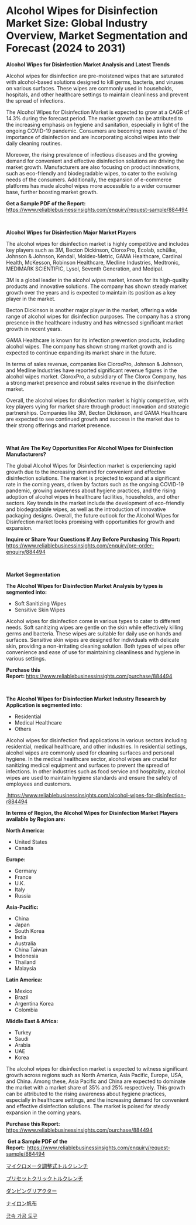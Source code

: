 <p><h1>Alcohol Wipes for Disinfection Market Size: Global Industry Overview, Market Segmentation and Forecast (2024 to 2031)</h1></p><p><strong>Alcohol Wipes for Disinfection Market Analysis and Latest Trends</strong></p>
<p><p>Alcohol wipes for disinfection are pre-moistened wipes that are saturated with alcohol-based solutions designed to kill germs, bacteria, and viruses on various surfaces. These wipes are commonly used in households, hospitals, and other healthcare settings to maintain cleanliness and prevent the spread of infections.</p><p>The Alcohol Wipes for Disinfection Market is expected to grow at a CAGR of 14.3% during the forecast period. The market growth can be attributed to the increasing emphasis on hygiene and sanitation, especially in light of the ongoing COVID-19 pandemic. Consumers are becoming more aware of the importance of disinfection and are incorporating alcohol wipes into their daily cleaning routines.</p><p>Moreover, the rising prevalence of infectious diseases and the growing demand for convenient and effective disinfection solutions are driving the market growth. Manufacturers are also focusing on product innovations, such as eco-friendly and biodegradable wipes, to cater to the evolving needs of the consumers. Additionally, the expansion of e-commerce platforms has made alcohol wipes more accessible to a wider consumer base, further boosting market growth.</p></p>
<p><strong>Get a Sample PDF of the Report:&nbsp;</strong> <a href="https://www.reliablebusinessinsights.com/enquiry/request-sample/884494">https://www.reliablebusinessinsights.com/enquiry/request-sample/884494</a></p>
<p>&nbsp;</p>
<p><strong>Alcohol Wipes for Disinfection Major Market Players</strong></p>
<p><p>The alcohol wipes for disinfection market is highly competitive and includes key players such as 3M, Becton Dickinson, CloroxPro, Ecolab, schülke, Johnson & Johnson, Kendall, Moldex-Metric, GAMA Healthcare, Cardinal Health, McKesson, Robinson Healthcare, Medline Industries, Medtronic, MEDIMARK SCIENTIFIC, Lysol, Seventh Generation, and Medipal.</p><p>3M is a global leader in the alcohol wipes market, known for its high-quality products and innovative solutions. The company has shown steady market growth over the years and is expected to maintain its position as a key player in the market.</p><p>Becton Dickinson is another major player in the market, offering a wide range of alcohol wipes for disinfection purposes. The company has a strong presence in the healthcare industry and has witnessed significant market growth in recent years.</p><p>GAMA Healthcare is known for its infection prevention products, including alcohol wipes. The company has shown strong market growth and is expected to continue expanding its market share in the future.</p><p>In terms of sales revenue, companies like CloroxPro, Johnson & Johnson, and Medline Industries have reported significant revenue figures in the alcohol wipes market. CloroxPro, a subsidiary of The Clorox Company, has a strong market presence and robust sales revenue in the disinfection market.</p><p>Overall, the alcohol wipes for disinfection market is highly competitive, with key players vying for market share through product innovation and strategic partnerships. Companies like 3M, Becton Dickinson, and GAMA Healthcare are expected to see continued growth and success in the market due to their strong offerings and market presence.</p></p>
<p>&nbsp;</p>
<p><strong>What Are The Key Opportunities For Alcohol Wipes for Disinfection Manufacturers?</strong></p>
<p><p>The global Alcohol Wipes for Disinfection market is experiencing rapid growth due to the increasing demand for convenient and effective disinfection solutions. The market is projected to expand at a significant rate in the coming years, driven by factors such as the ongoing COVID-19 pandemic, growing awareness about hygiene practices, and the rising adoption of alcohol wipes in healthcare facilities, households, and other sectors. Key trends in the market include the development of eco-friendly and biodegradable wipes, as well as the introduction of innovative packaging designs. Overall, the future outlook for the Alcohol Wipes for Disinfection market looks promising with opportunities for growth and expansion.</p></p>
<p><strong>Inquire or Share Your Questions If Any Before Purchasing This Report:</strong> <a href="https://www.reliablebusinessinsights.com/enquiry/pre-order-enquiry/884494">https://www.reliablebusinessinsights.com/enquiry/pre-order-enquiry/884494</a></p>
<p>&nbsp;</p>
<p><strong>Market Segmentation</strong></p>
<p><strong>The Alcohol Wipes for Disinfection Market Analysis by types is segmented into:</strong></p>
<p><ul><li>Soft Sanitizing Wipes</li><li>Sensitive Skin Wipes</li></ul></p>
<p><p>Alcohol wipes for disinfection come in various types to cater to different needs. Soft sanitizing wipes are gentle on the skin while effectively killing germs and bacteria. These wipes are suitable for daily use on hands and surfaces. Sensitive skin wipes are designed for individuals with delicate skin, providing a non-irritating cleaning solution. Both types of wipes offer convenience and ease of use for maintaining cleanliness and hygiene in various settings.</p></p>
<p><strong>Purchase this Report:&nbsp;</strong><a href="https://www.reliablebusinessinsights.com/purchase/884494">https://www.reliablebusinessinsights.com/purchase/884494</a></p>
<p>&nbsp;</p>
<p><strong>The Alcohol Wipes for Disinfection Market Industry Research by Application is segmented into:</strong></p>
<p><ul><li>Residential</li><li>Medical Healthcare</li><li>Others</li></ul></p>
<p><p>Alcohol wipes for disinfection find applications in various sectors including residential, medical healthcare, and other industries. In residential settings, alcohol wipes are commonly used for cleaning surfaces and personal hygiene. In the medical healthcare sector, alcohol wipes are crucial for sanitizing medical equipment and surfaces to prevent the spread of infections. In other industries such as food service and hospitality, alcohol wipes are used to maintain hygiene standards and ensure the safety of employees and customers.</p></p>
<p><a href="https://www.reliablebusinessinsights.com/alcohol-wipes-for-disinfection-r884494">&nbsp;https://www.reliablebusinessinsights.com/alcohol-wipes-for-disinfection-r884494</a></p>
<p><strong>In terms of Region, the Alcohol Wipes for Disinfection Market Players available by Region are:</strong></p>
<p>
    <p> <strong> North America: </strong>
        <ul>
            <li>United States</li>
            <li>Canada</li>
        </ul>
        </p> 
    <p> <strong> Europe: </strong>
        <ul>
            <li>Germany</li>
            <li>France</li>
            <li>U.K.</li>
            <li>Italy</li>
            <li>Russia</li>
        </ul>
        </p> 
    <p> <strong> Asia-Pacific: </strong>
        <ul>
            <li>China</li>
            <li>Japan</li>
            <li>South Korea</li>
            <li>India</li>
            <li>Australia</li>
            <li>China Taiwan</li>
            <li>Indonesia</li>
            <li>Thailand</li>
            <li>Malaysia</li>
        </ul>
        </p> 
    <p> <strong> Latin America: </strong>
        <ul>
            <li>Mexico</li>
            <li>Brazil</li>
            <li>Argentina Korea</li>
            <li>Colombia</li>
        </ul>
        </p> 
    <p> <strong> Middle East & Africa: </strong>
        <ul>
            <li>Turkey</li>
            <li>Saudi</li>
            <li>Arabia</li>
            <li>UAE</li>
            <li>Korea</li>
        </ul>
    </p>
    </p>
<p><p>The alcohol wipes for disinfection market is expected to witness significant growth across regions such as North America, Asia Pacific, Europe, USA, and China. Among these, Asia Pacific and China are expected to dominate the market with a market share of 35% and 25% respectively. This growth can be attributed to the rising awareness about hygiene practices, especially in healthcare settings, and the increasing demand for convenient and effective disinfection solutions. The market is poised for steady expansion in the coming years.</p></p>
<p><strong>Purchase this Report: </strong><a href="https://www.reliablebusinessinsights.com/purchase/884494">https://www.reliablebusinessinsights.com/purchase/884494</a></p>
<p>&nbsp;<strong>Get a Sample PDF of the Report:&nbsp;&nbsp;</strong><a href="https://www.reliablebusinessinsights.com/enquiry/request-sample/884494">https://www.reliablebusinessinsights.com/enquiry/request-sample/884494</a></p>
<p><strong></strong></p>
<p><p><a href="https://github.com/xtkhtofdt934839/Market-Research-Report-List-2/blob/main/8993887140701.md">マイクロメータ調整式トルクレンチ</a></p><p><a href="https://github.com/LeoraEber/Market-Research-Report-List-1/blob/main/3877012140700.md">プリセットクリックトルクレンチ</a></p><p><a href="https://medium.com/@mzurpwxu46/%E3%82%B0%E3%83%AD%E3%83%BC%E3%83%90%E3%83%AB%E3%83%80%E3%83%B3%E3%83%94%E3%83%B3%E3%82%B0%E3%83%AA%E3%82%A2%E3%82%AF%E3%82%BF%E3%83%BC%E5%B8%82%E5%A0%B4%E3%81%AE%E6%A9%9F%E4%BC%9A%E3%81%A82024%E5%B9%B4%E3%81%8B%E3%82%892031%E5%B9%B4%E3%81%BE%E3%81%A7%E3%81%AE%E4%BA%88%E6%B8%AC-62faa0e45efd">ダンピングリアクター</a></p><p><a href="https://medium.com/@kegley4963152024/%E3%83%8A%E3%82%A4%E3%83%AD%E3%83%B3%E3%82%BB%E3%82%A4%E3%83%AB%E3%82%AF%E3%83%AD%E3%82%B9%E5%B8%82%E5%A0%B4%E3%81%AF-2024%E5%B9%B4%E3%81%8B%E3%82%892031%E5%B9%B4%E3%81%BE%E3%81%A7%E3%81%AE%E6%9C%9F%E9%96%93%E3%81%AB%E3%81%8A%E3%81%91%E3%82%8B%E6%96%B0%E8%88%88%E3%83%88%E3%83%AC%E3%83%B3%E3%83%89%E3%81%A8%E5%B0%86%E6%9D%A5%E3%81%AE%E5%B1%95%E6%9C%9B%E3%82%92%E7%A4%BA%E3%81%97%E3%81%A6%E3%81%84%E3%81%BE%E3%81%99-19287dc98b3e">ナイロン帆布</a></p><p><a href="https://medium.com/@airdropjp94/%EA%B8%88%EC%86%8D-%EA%B0%80%EA%B3%B5-%EB%8F%84%EA%B5%AC-%EC%8B%9C%EC%9E%A5-%EC%A0%84%EB%A7%9D-%EC%99%84%EC%A0%84%ED%95%9C-%EC%82%B0%EC%97%85-%EB%B6%84%EC%84%9D-2024%EB%85%84%EB%B6%80%ED%84%B0-2031%EB%85%84%EA%B9%8C%EC%A7%80-f117248251d5">금속 가공 도구</a></p></p>